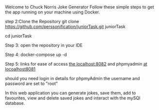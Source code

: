 Welcome to Chuck Norris Joke Generator 
Follow these simple steps to get the app running on your machine using Docker.

step 2:Clone the Repository
git clone https://github.com/perssonification/juniorTask.git juniorTask

cd juniorTask

Step 3: open the repository in your IDE

Step 4: 
docker-compose up -d

Step 5: 
links for ease of access
[the localhost:8082](http://localhost:8082/index.php)
and phpmyadmin [at locoalhost8081](http://localhost:8081/index.php?route=/database/export&db=chuck_norris)

should you need login in details for phpmyAdmin
the username and password are set to "root"

In this web application you can generate jokes, save them, add to favourites, view and delete saved jokes and interact with the mySQl database.
